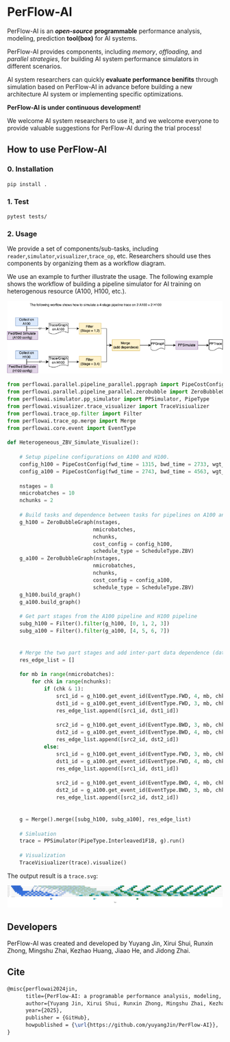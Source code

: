 # PerFlow-AI
PerFlow-AI is an ***open-source*** **programmable** performance analysis, modeling, prediction **tool(box)** for AI systems. 

PerFlow-AI provides components, including *memory*, *offloading*, and *parallel strategies*, for building AI system performance simulators in different scenarios. 

AI system researchers can quickly **evaluate performance benifits** through simulation based on PerFlow-AI in advance before building a new architecture AI system or implementing specific optimizations.

**PerFlow-AI is under continuous development!**

We welcome AI system researchers to use it, and we welcome everyone to provide valuable suggestions for PerFlow-AI during the trial process!

## How to use PerFlow-AI

### 0. Installation
```
pip install .
```

### 1. Test
```
pytest tests/
```

### 2. Usage
We provide a set of components/sub-tasks, including `reader`,`simulator`,`visualizer`,`trace_op`, etc. 
Researchers should use thes components by organizing them as a workflow diagram. 

We use an example to further illustrate the usage. The following example shows the workflow of building a pipeline simulator for AI training on heterogenous resource (A100, H100, etc.).

![img](./examples/heterogeneous_resource_pp/workflow.png)

```python
from perflowai.parallel.pipeline_parallel.ppgraph import PipeCostConfig
from perflowai.parallel.pipeline_parallel.zerobubble import ZeroBubbleGraph, ScheduleType
from perflowai.simulator.pp_simulator import PPSimulator, PipeType
from perflowai.visualizer.trace_visualizer import TraceVisiualizer
from perflowai.trace_op.filter import Filter
from perflowai.trace_op.merge import Merge
from perflowai.core.event import EventType

def Heterogeneous_ZBV_Simulate_Visualize():
    
    # Setup pipeline configurations on A100 and H100.
    config_h100 = PipeCostConfig(fwd_time = 1315, bwd_time = 2733, wgt_time = 2650)
    config_a100 = PipeCostConfig(fwd_time = 2743, bwd_time = 4563, wgt_time = 4324)
    
    nstages = 8
    nmicrobatches = 10
    nchunks = 2

    # Build tasks and dependence between tasks for pipelines on A100 and H100, respectively.
    g_h100 = ZeroBubbleGraph(nstages, 
                            nmicrobatches, 
                            nchunks, 
                            cost_config = config_h100, 
                            schedule_type = ScheduleType.ZBV)
    g_a100 = ZeroBubbleGraph(nstages, 
                            nmicrobatches, 
                            nchunks, 
                            cost_config = config_a100, 
                            schedule_type = ScheduleType.ZBV)
    g_h100.build_graph()
    g_a100.build_graph()

    # Get part stages from the A100 pipeline and H100 pipeline
    subg_h100 = Filter().filter(g_h100, [0, 1, 2, 3])
    subg_a100 = Filter().filter(g_a100, [4, 5, 6, 7])


    # Merge the two part stages and add inter-part data dependence (data dependence could be autoimatically generated, we are refining this part.)
    res_edge_list = []

    for mb in range(nmicrobatches):
        for chk in range(nchunks):
            if (chk & 1):
                src1_id = g_h100.get_event_id(EventType.FWD, 4, mb, chk)
                dst1_id = g_a100.get_event_id(EventType.FWD, 3, mb, chk)
                res_edge_list.append([src1_id, dst1_id])

                src2_id = g_h100.get_event_id(EventType.BWD, 3, mb, chk)
                dst2_id = g_a100.get_event_id(EventType.BWD, 4, mb, chk)
                res_edge_list.append([src2_id, dst2_id])
            else:
                src1_id = g_h100.get_event_id(EventType.FWD, 3, mb, chk)
                dst1_id = g_a100.get_event_id(EventType.FWD, 4, mb, chk)
                res_edge_list.append([src1_id, dst1_id])

                src2_id = g_h100.get_event_id(EventType.BWD, 4, mb, chk)
                dst2_id = g_a100.get_event_id(EventType.BWD, 3, mb, chk)
                res_edge_list.append([src2_id, dst2_id])
    

    g = Merge().merge([subg_h100, subg_a100], res_edge_list)

    # Simluation
    trace = PPSimulator(PipeType.Interleaved1F1B, g).run()

    # Visualization
    TraceVisiualizer(trace).visualize()

```

The output result is a `trace.svg`:

![img](./examples/heterogeneous_resource_pp/trace.png)

## Developers
PerFlow-AI was created and developed by Yuyang Jin, Xirui Shui, Runxin Zhong, Mingshu Zhai, Kezhao Huang, Jiaao He, and Jidong Zhai.


## Cite

```tex
@misc{perflowai2024jin,
      title={PerFlow-AI: a programable performance analysis, modeling, prediction tool for AI systems},
      author={Yuyang Jin, Xirui Shui, Runxin Zhong, Mingshu Zhai, Kezhao Huang, Jiaao He, and Jidong Zhai},
      year={2025},
      publisher = {GitHub},
      howpublished = {\url{https://github.com/yuyangJin/PerFlow-AI}},
}
```